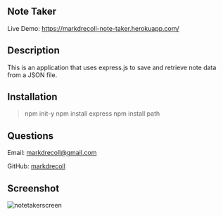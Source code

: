 ## Note Taker

Live Demo: https://markdrecoll-note-taker.herokuapp.com/

## Description
This is an application that uses express.js to save and retrieve note data from a JSON file.

## Installation
>npm init-y
>npm install express
>npm install path

## Questions
  Email: markdrecoll@gmail.com

  GitHub: [markdrecoll](https://github.com/markdrecoll/)
  
## Screenshot
  
  ![notetakerscreen](https://user-images.githubusercontent.com/77694281/116840739-a667cb00-ab9c-11eb-8984-6b7e5f2092e2.PNG)
